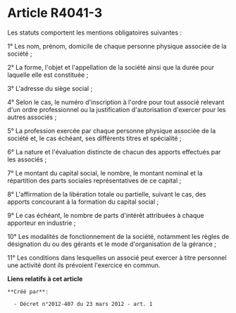 # Article R4041-3

Les statuts comportent les mentions obligatoires suivantes :

1° Les nom, prénom, domicile de chaque personne physique associée de la société ;

2° La forme, l'objet et l'appellation de la société ainsi que la durée pour laquelle elle est constituée ;

3° L'adresse du siège social ;

4° Selon le cas, le numéro d'inscription à l'ordre pour tout associé relevant d'un ordre professionnel ou la justification
d'autorisation d'exercer pour les autres associés ;

5° La profession exercée par chaque personne physique associée de la société et, le cas échéant, ses différents titres et
spécialité ;

6° La nature et l'évaluation distincte de chacun des apports effectués par les associés ;

7° Le montant du capital social, le nombre, le montant nominal et la répartition des parts sociales représentatives de ce
capital ;

8° L'affirmation de la libération totale ou partielle, suivant le cas, des apports concourant à la formation du capital
social ;

9° Le cas échéant, le nombre de parts d'intérêt attribuées à chaque apporteur en industrie ;

10° Les modalités de fonctionnement de la société, notamment les règles de désignation du ou des gérants et le mode
d'organisation de la gérance ;

11° Les conditions dans lesquelles un associé peut exercer à titre personnel une activité dont ils prévoient l'exercice en
commun.

**Liens relatifs à cet article**

	**Créé par**:

	  - Décret n°2012-407 du 23 mars 2012 - art. 1
